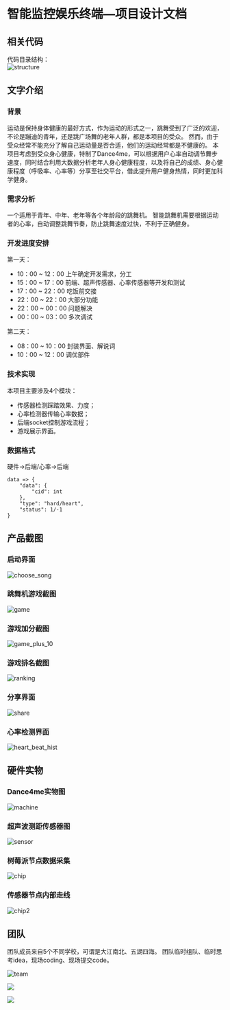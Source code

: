 # 智能监控娱乐终端—项目设计文档

## 相关代码

代码目录结构：<br>
![structure](images/structure.png)

## 文字介绍

### 背景
运动是保持身体健康的最好方式，作为运动的形式之一，跳舞受到了广泛的欢迎，不论是蹦迪的青年，还是跳广场舞的老年人群，都是本项目的受众。
然而，由于受众经常不能充分了解自己运动量是否合适，他们的运动经常都是不健康的。
本项目考虑到受众身心健康，特制了Dance4me，可以根据用户心率自动调节舞步速度，同时结合利用大数据分析老年人身心健康程度，以及将自己的成绩、身心健康程度（呼吸率、心率等）分享至社交平台，借此提升用户健身热情，同时更加科学健身。

### 需求分析
一个适用于青年、中年、老年等各个年龄段的跳舞机。
智能跳舞机需要根据运动者的心率，自动调整跳舞节奏，防止跳舞速度过快，不利于正确健身。

### 开发进度安排
第一天：
- 10：00 ~ 12：00 上午确定开发需求，分工
- 15：00 ~ 17：00 前端、超声传感器、心率传感器等开发和测试
- 17：00 ~ 22：00 吃饭前交接
- 22：00 ~ 22：00 大部分功能
- 22：00 ~ 00：00 问题解决
- 00：00 ~ 03：00 多次调试

第二天：
- 08：00 ~ 10：00 封装界面、解说词
- 10：00 ~ 12：00 调优部件

### 技术实现
本项目主要涉及4个模块：
- 传感器检测踩踏效果、力度；
- 心率检测器传输心率数据；
- 后端socket控制游戏流程；
- 游戏展示界面。

### 数据格式
硬件->后端/心率->后端
```
data => {
    "data": {
        "cid": int 
    },
    "type": "hard/heart",
    "status": 1/-1
}
```

## 产品截图
 
### 启动界面
![choose_song](images/choose_song.png)
 
### 跳舞机游戏截图
![game](images/game.png)

### 游戏加分截图
![game_plus_10](images/game_plus_10.png)

### 游戏排名截图
![ranking](images/ranking.png)

### 分享界面
![share](images/share.png)
 
### 心率检测界面
![heart_beat_hist](images/heartbeat_hist.png)


## 硬件实物
 
### Dance4me实物图
![machine](images/machine.png)
 
### 超声波测距传感器图
![sensor](images/sensor.png)
 
### 树莓派节点数据采集
![chip](images/chip.png)
 
### 传感器节点内部走线
![chip2](images/chip2.png)

## 团队
团队成员来自5个不同学校，可谓是大江南北、五湖四海。
团队临时组队、临时思考idea，现场coding、现场提交code。

![team](images/team.jpg)

![](https://static.blog.homeway.me/blog/image/2018.05.21-HDU-Hackday-reward1.jpg)

![](https://static.blog.homeway.me/blog/image/2018.05.21-HDU-Hackday-reward2.jpg)
